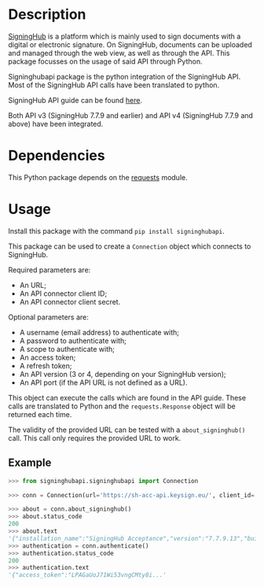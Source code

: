 # Description
[SigningHub](https://www.signinghub.com/) is a platform which is mainly used to sign documents with a digital or electronic signature.
On SigningHub, documents can be uploaded and managed through the web view, as well as through the API.
This package focusses on the usage of said API through Python.

Signinghubapi package is the python integration of the SigningHub API. Most of the SigningHub API calls have been translated to python.

SigningHub API guide can be found [here](https://manuals.keysign.eu).

Both API v3 (SigningHub 7.7.9 and earlier) and API v4 (SigningHub 7.7.9 and above) have been integrated.

# Dependencies
This Python package depends on the [requests](https://pypi.org/project/requests/) module.

# Usage
Install this package with the command ```pip install signinghubapi```.

This package can be used to create a ```Connection``` object which connects to SigningHub.

Required parameters are:
- An URL;
- An API connector client ID;
- An API connector client secret.

Optional parameters are:
- A username (email address) to authenticate with;
- A password to authenticate with;
- A scope to authenticate with;
- An access token;
- A refresh token;
- An API version (3 or 4, depending on your SigningHub version);
- An API port (if the API URL is not defined as a URL).

This object can execute the calls which are found in the API guide. These calls are translated to Python and the ```requests.Response``` object will be returned each time.

The validity of the provided URL can be tested with a ```about_signinghub()``` call. This call only requires the provided URL to work.

## Example
```python
>>> from signinghubapi.signinghubapi import Connection

>>> conn = Connection(url='https://sh-acc-api.keysign.eu/', client_id='testclientid', client_secret='testclientsecret', username='test@email.com', password='1234')

>>> about = conn.about_signinghub()
>>> about.status_code
200
>>> about.text
'{"installation_name":"SigningHub Acceptance","version":"7.7.9.13","build":...'
>>> authentication = conn.authenticate()
>>> authentication.status_code
200
>>> authentication.text
'{"access_token":"LPAGaUoJ71Wi53vngCMty8i...'
```
